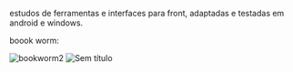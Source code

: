 estudos de ferramentas e interfaces para front, adaptadas e testadas em android e windows.

boook worm:

![bookworm2](https://user-images.githubusercontent.com/49409538/205353030-ff83e31e-76da-479e-aa33-355223916f5f.png)
![Sem título](https://user-images.githubusercontent.com/49409538/205353040-59411482-5348-4c74-a620-76c56786c43f.png)
